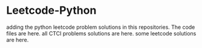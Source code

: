 # Leetcode-Python
adding the python leetcode problem solutions in this repositories. 
The code files are here.
all CTCI problems solutions are here.
some leetcode solutions are here.

























































































































































































































































































































































































































































































